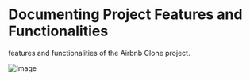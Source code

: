 # Documenting Project Features and Functionalities

features and functionalities of the Airbnb Clone project.



![Image](https://github.com/user-attachments/assets/0def434d-28b4-4964-8227-f2a0c99ff49e)
